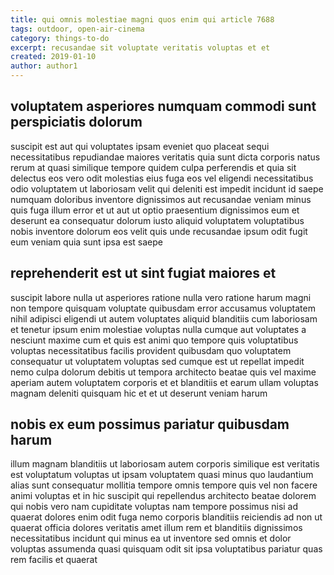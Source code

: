 ```yaml
---
title: qui omnis molestiae magni quos enim qui article 7688
tags: outdoor, open-air-cinema
category: things-to-do
excerpt: recusandae sit voluptate veritatis voluptas et et
created: 2019-01-10
author: author1
---
```


## voluptatem asperiores numquam commodi sunt perspiciatis dolorum

suscipit est aut qui voluptates ipsam eveniet quo placeat sequi necessitatibus repudiandae maiores veritatis quia sunt dicta corporis natus rerum at quasi similique tempore quidem culpa perferendis et quia sit delectus eos vero odit molestias eius fuga eos vel eligendi necessitatibus odio voluptatem ut laboriosam velit qui deleniti est impedit incidunt id saepe numquam doloribus inventore dignissimos aut recusandae veniam minus quis fuga illum error et ut aut ut optio praesentium dignissimos eum et deserunt ea consequatur dolorum iusto aliquid voluptatem voluptatibus nobis inventore dolorum eos velit quis unde recusandae ipsum odit fugit eum veniam quia sunt ipsa est saepe

## reprehenderit est ut sint fugiat maiores et

suscipit labore nulla ut asperiores ratione nulla vero ratione harum magni non tempore quisquam voluptate quibusdam error accusamus voluptatem nihil adipisci eligendi ut autem voluptates aliquid blanditiis cum laboriosam et tenetur ipsum enim molestiae voluptas nulla cumque aut voluptates a nesciunt maxime cum et quis est animi quo tempore quis voluptatibus voluptas necessitatibus facilis provident quibusdam quo voluptatem consequatur ut voluptatem voluptas sed cumque est ut repellat impedit nemo culpa dolorum debitis ut tempora architecto beatae quis vel maxime aperiam autem voluptatem corporis et et blanditiis et earum ullam voluptas magnam deleniti quisquam hic et et ut deserunt veniam harum

## nobis ex eum possimus pariatur quibusdam harum

illum magnam blanditiis ut laboriosam autem corporis similique est veritatis est voluptatum voluptas ut ipsam voluptatem quasi minus quo laudantium alias sunt consequatur mollitia tempore omnis tempore quis vel non facere animi voluptas et in hic suscipit qui repellendus architecto beatae dolorem qui nobis vero nam cupiditate voluptas nam tempore possimus nisi ad quaerat dolores enim odit fuga nemo corporis blanditiis reiciendis ad non ut quaerat officia dolores veritatis amet illum rem et blanditiis dignissimos necessitatibus incidunt qui minus ea ut inventore sed omnis et dolor voluptas assumenda quasi quisquam odit sit ipsa voluptatibus pariatur quas rem facilis et quaerat
